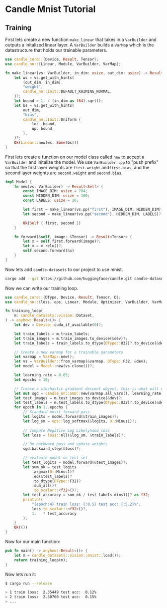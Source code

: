 # Candle Mnist Tutorial

## Training

First lets create a new function `make_linear` that takes in a `VarBuilder` and outputs a initalized linear layer. A `VarBuilder` builds a `VarMap` which is the datastructure that holds our trainable parameters.

```rust
use candle_core::{Device, Result, Tensor};
use candle_nn::{Linear, Module, VarBuilder, VarMap};

fn make_linear(vs: VarBuilder, in_dim: usize, out_dim: usize) -> Result<Linear>{
    let ws = vs.get_with_hints(
        (out_dim, in_dim),
        "weight",
        candle_nn::init::DEFAULT_KAIMING_NORMAL,
    )?;
    let bound = 1. / (in_dim as f64).sqrt();
    let bs = vs.get_with_hints(
        out_dim,
        "bias",
        candle_nn::Init::Uniform {
            lo: -bound,
            up: bound,
        },
    )?;
    Ok(Linear::new(ws, Some(bs)))
}
```

First lets create a function on our model class called `new` to accept a `VarBuilder` and initalize the model. We use `VarBuilder::pp` to "push prefix" so that the first layer weights are `first.weight` and`first.bias`, and the second layer weights are `second.weight` and `second.bias`.

```rust
impl Model {
    fn new(vs: VarBuilder) -> Result<Self> {
        const IMAGE_DIM: usize = 784;
        const HIDDEN_DIM: usize = 100;
        const LABELS: usize = 10;

        let first = make_linear(vs.pp("first"), IMAGE_DIM, HIDDEN_DIM)?;
        let second = make_linear(vs.pp("second"), HIDDEN_DIM, LABELS)?;

        Ok(Self { first, second })
    }

    fn forward(&self, image: &Tensor) -> Result<Tensor> {
        let x = self.first.forward(image)?;
        let x = x.relu()?;
        self.second.forward(&x)
    }
}
```

Now lets add `candle-datasets` to our project to use mnist.

```bash
cargo add --git https://github.com/huggingface/candle.git candle-datasets
```

Now we can write our training loop.

```rust
use candle_core::{DType, Device, Result, Tensor, D};
use candle_nn::{loss, ops, Linear, Module, Optimizer, VarBuilder, VarMap};

fn training_loop(
    m: candle_datasets::vision::Dataset,
) -> anyhow::Result<()> {
    let dev = Device::cuda_if_available(0)?;

    let train_labels = m.train_labels;
    let train_images = m.train_images.to_device(&dev)?;
    let train_labels = train_labels.to_dtype(DType::U32)?.to_device(&dev)?;

    // Create a new varmap for a trainable parameters
    let varmap = VarMap::new();
    let vs = VarBuilder::from_varmap(&varmap, DType::F32, &dev);
    let model = Model::new(vs.clone())?;

    let learning_rate = 0.05;
    let epochs = 10;

    // Crease a stochastic gradient descent object, this is what will update our parameters.
    let mut sgd = candle_nn::SGD::new(varmap.all_vars(), learning_rate)?;
    let test_images = m.test_images.to_device(&dev)?;
    let test_labels = m.test_labels.to_dtype(DType::U32)?.to_device(&dev)?;
    for epoch in 1..epochs {
        // Standard mnsit forward pass
        let logits = model.forward(&train_images)?;
        let log_sm = ops::log_softmax(&logits, D::Minus1)?;
        
        // compute Negitive Log Likelyhood loss
        let loss = loss::nll(&log_sm, &train_labels)?;

        // Do backward pass and update weights
        sgd.backward_step(&loss)?;

        // evaluate model on test set
        let test_logits = model.forward(&test_images)?;
        let sum_ok = test_logits
            .argmax(D::Minus1)?
            .eq(&test_labels)?
            .to_dtype(DType::F32)?
            .sum_all()?
            .to_scalar::<f32>()?;
        let test_accuracy = sum_ok / test_labels.dims1()? as f32;
        println!(
            "{epoch:4} train loss: {:8.5} test acc: {:5.2}%",
            loss.to_scalar::<f32>()?,
            1.   * test_accuracy
        );
    }
    Ok(())
}
```

Now for our main function:

``` rust
pub fn main() -> anyhow::Result<()> {
    let m = candle_datasets::vision::mnist::load()?;
    return training_loop(m);
}
```

Now lets run it:

```bash
$ cargo run --release

> 1 train loss:  2.35449 test acc:  0.12%
> 2 train loss:  2.30760 test acc:  0.15%
> ...
```